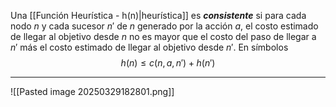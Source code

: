Una [[Función Heurística - h(n)|heurística]] es ***consistente*** si para cada nodo $n$ y cada sucesor $n'$ de $n$ generado por la acción $a$, el costo estimado de llegar al objetivo desde $n$ no es mayor que el costo del paso de llegar a $n'$ más el costo estimado de llegar al objetivo desde  $n'$. En símbolos  $$h(n) ≤ c(n, a, n') + h(n')$$
***
![[Pasted image 20250329182801.png]]